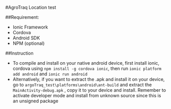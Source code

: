 #AgroTraq Location test

##Requirement:
- Ionic Framework
- Cordova
- Android SDK
- NPM (optional)

##Instruction
+ To compile and install on your native android device, first install ionic, cordova using `npm install -g cordova ionic`, then run `ionic platform add android` and `ionic run android`
+ Alternatively, if you want to extract the .apk and install it on your device, go to `argoTraq_test\platforms\android\ant-build` and extract the `MainActivity-debug.apk` , copy it to your device and install. Remember to activate developer mode and install from unknown source since this is an unsigned package

